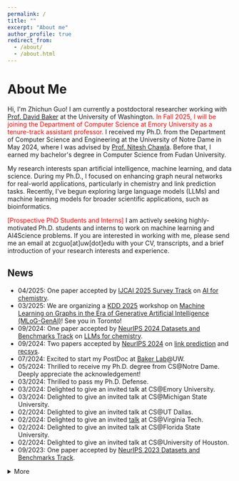 ```yaml
---
permalink: /
title: ""
excerpt: "About me"
author_profile: true
redirect_from: 
  - /about/
  - /about.html
---
```

# **About Me**
Hi, I'm Zhichun Guo! I am currently a postdoctoral researcher working with [Prof. David Baker](https://www.ipd.uw.edu/david-baker/) at the University of Washington. <span style="color:red">In Fall 2025, I will be joining the Department of Computer Science at Emory University as a tenure-track assistant professor. </span> I received my Ph.D. from the Department of Computer Science and Engineering at the University of Notre Dame in May 2024, where I was advised by [Prof. Nitesh Chawla](https://niteshchawla.nd.edu/). Before that, I earned my bachelor's degree in Computer Science from Fudan University.

My research interests span artificial intelligence, machine learning, and data science. During my Ph.D., I focused on enhancing graph neural networks for real-world applications, particularly in chemistry and link prediction tasks. Recently, I've begun exploring large language models (LLMs) and machine learning models for broader scientific applications, such as bioinformatics.

<span style="color:red">[Prospective PhD Students and Interns]</span> I am actively seeking highly-motivated Ph.D. students and interns to work on machine learning and AI4Science problems. If you are interested in working with me, please send me an email at zcguo[at]uw[dot]edu with your CV, transcripts, and a brief introduction of your research interests and experience.


## **News**
- 04/2025: One paper accepted by [IJCAI 2025 Survey Track](https://2025.ijcai.org/call-for-papers-survey-track/) on [AI for chemistry](https://arxiv.org/pdf/2502.09897). 
- 03/2025: We are organizing a [KDD 2025](https://kdd2025.kdd.org/) workshop on [Machine Learning on Graphs in the Era of Generative Artificial Intelligence (MLoG-GenAI)](https://mlgraphworkshop.github.io/)! See you in Toronto!
- 09/2024: One paper accepted by [NeurIPS 2024 Datasets and Benchmarks Track](https://neurips.cc/Conferences/2024/CallForDatasetsBenchmarks) on [LLMs for chemistry](https://proceedings.neurips.cc/paper_files/paper/2024/file/f2b9e8e7a36d43ddfd3d55113d56b1e0-Paper-Datasets_and_Benchmarks_Track.pdf).
- 09/2024: Two papers accepted by [NeurIPS 2024](https://neurips.cc/Conferences/2024) on [link prediction](https://arxiv.org/pdf/2309.00976) and [recsys](https://arxiv.org/pdf/2404.08660). 
- 07/2024: Excited to start my PostDoc at [Baker Lab](https://www.bakerlab.org/)@UW.
- 05/2024: Thrilled to receive my Ph.D. degree from CS@Notre Dame. Deeply appreciate the acknowledgement!
- 03/2024: Thrilled to pass my Ph.D. Defense.
- 03/2024: Delighted to give an invited talk at CS@Emory University.
- 03/2024: Delighted to give an invited talk at CS@Michigan State University.
- 02/2024: Delighted to give an invited talk at CS@UT Dallas.
- 02/2024: Delighted to give an invited [talk](https://website.cs.vt.edu/research/Seminars/Zhichun_Guo.html) at CS@Virginia Tech.
- 02/2024: Delighted to give an invited talk at CS@Florida State University.
- 02/2024: Delighted to give an invited talk at CS@University of Houston.
- 09/2023: One paper accepted by [NeurIPS 2023 Datasets and Benchmarks Track](https://nips.cc/Conferences/2023/CallForDatasetsBenchmarks).  
<details>
<summary>More</summary>
<ul>  
<li> 06/2023: Thrilled to be back at <a href="https://research.snap.com/">Snap Inc.</a> for a summer internship.</li>  
<li> 04/2023: One paper accepted by <a href="https://icml.cc/">ICML 2023</a>, on knowledge distillation for link prediction. See you in Hawaii!</li>
<li> 04/2023: One paper accepted by <a href="https://ijcai-23.org/">IJCAI 2023</a> Survey Track, on graph-based molecular representation learning. See you in Macao!</li>
<li> 03/2023: One paper accepted by <a href="https://www.rsc.org/">Chemical Science</a>.</li> 
<li> 01/2023: Two papers accepted by <a href="https://iclr.cc/">ICLR'23</a>.</li> 
<li> 12/2022: Thrilled to receive <a href="https://research.snap.com/fellowships.html">[Snap Research Fellowship]</a>. Thanks, Snap!</li>
<li> 11/2022: Two papers accepted by <a href="https://logconference.org/">LoG'22</a>. </li>
<li> 11/2022: One paper accepted by <a href="https://aaai.org/Conferences/AAAI-23/">AAAI'23</a>. See you in Washington DC! </li>   
<li> 08/2022: Thrilled to receive <a href="https://ieeevis.org/year/2022/info/inclusion-and-diversity/diversity-scholarship">IEEE VIS Inclusivity & Diversity Scholarship</a>! Thanks VIS!</li> 
<li> 06/2022: Thrilled to start my summer internship at <a href="https://research.snap.com/">Snap Inc.</a>. </li>
</ul>
</details>

<!-- - 06/2023: Thrilled to receive [IJCAI-23 Travel Grant](https://ijcai-23.org/ijcai-aij-2023-travel-and-accessibility-grant-program/). Thanks, IJCAI! 
- 12/2022: Thrilled to receive [AAAI-23 Student Scholarship](https://aaai.org/Conferences/AAAI-23/student-scholar-and-volunteer-program/). Thanks, AAAI!  
- 08/2022: One paper accepted by [CIKM'22](https://www.cikm2022.org/).  -->